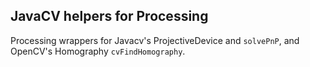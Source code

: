 ## JavaCV helpers for Processing

Processing wrappers for Javacv's ProjectiveDevice and `solvePnP`, and OpenCV's Homography `cvFindHomography`.


